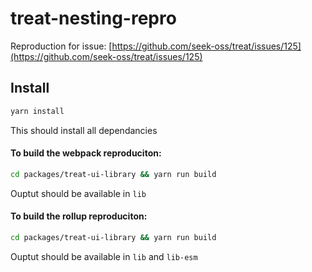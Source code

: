 # treat-nesting-repro

Reproduction for issue: [https://github.com/seek-oss/treat/issues/125](https://github.com/seek-oss/treat/issues/125)

## Install

```bash
yarn install
```

This should install all dependancies

#### To build the webpack reproduciton:

```bash
cd packages/treat-ui-library && yarn run build
```

Ouptut should be available in `lib`

#### To build the rollup reproduciton:

```bash
cd packages/treat-ui-library && yarn run build
```

Ouptut should be available in `lib` and `lib-esm`

